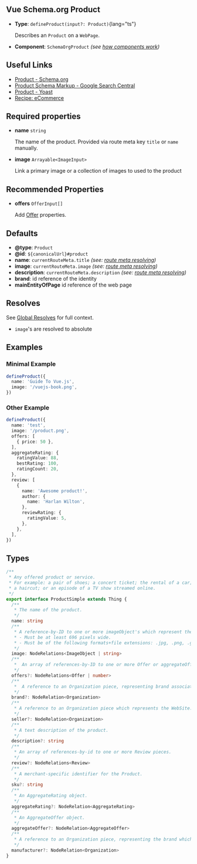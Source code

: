 ## Vue Schema.org Product

- **Type**: `defineProduct(input?: Product)`{lang="ts"}

  Describes an `Product` on a `WebPage`.

- **Component**: `SchemaOrgProduct` _(see [how components work](/guide/guides/components))_

## Useful Links

- [Product - Schema.org](https://schema.org/Product)
- [Product Schema Markup - Google Search Central](https://developers.google.com/search/docs/advanced/structured-data/product)
- [Product - Yoast](https://developer.yoast.com/features/schema/pieces/product)
- [Recipe: eCommerce](/guide/recipes/e-commerce)


## Required properties

- **name** `string`

  The name of the product. Provided via route meta key `title` or `name` manually.


- **image**  `Arrayable<ImageInput>`

  Link a primary image or a collection of images to used to the product

## Recommended Properties

- **offers** `OfferInput[]`

  Add [Offer](https://schema.org/Offer) properties.


## Defaults

- **@type**: `Product`
- **@id**: `${canonicalUrl}#product`
- **name**: `currentRouteMeta.title` _(see: [route meta resolving](/guide/getting-started/how-it-works#route-meta-resolving))_
- **image**: `currentRouteMeta.image` _(see: [route meta resolving](/guide/getting-started/how-it-works#route-meta-resolving))_
- **description**: `currentRouteMeta.description` _(see: [route meta resolving](/guide/getting-started/how-it-works#route-meta-resolving))_
- **brand**: id reference of the identity 
- **mainEntityOfPage** id reference of the web page


## Resolves

See [Global Resolves](/guide/getting-started/how-it-works#global-resolves) for full context.

- `image`'s are resolved to absolute

## Examples

### Minimal Example

```ts
defineProduct({
  name: 'Guide To Vue.js',
  image: '/vuejs-book.png',
})
```

### Other Example

```ts
defineProduct({
  name: 'test',
  image: '/product.png',
  offers: [
    { price: 50 },
  ],
  aggregateRating: {
    ratingValue: 88,
    bestRating: 100,
    ratingCount: 20,
  },
  review: [
    {
      name: 'Awesome product!',
      author: {
        name: 'Harlan Wilton',
      },
      reviewRating: {
        ratingValue: 5,
      },
    },
  ],
})
```



## Types

```ts
/**
 * Any offered product or service.
 * For example: a pair of shoes; a concert ticket; the rental of a car;
 * a haircut; or an episode of a TV show streamed online.
 */
export interface ProductSimple extends Thing {
  /**
   * The name of the product.
   */
  name: string
  /**
   * A reference-by-ID to one or more imageObject's which represent the product.
   * - Must be at least 696 pixels wide.
   * - Must be of the following formats+file extensions: .jpg, .png, .gif ,or .webp.
   */
  image: NodeRelations<ImageObject | string>
  /**
   *  An array of references-by-ID to one or more Offer or aggregateOffer pieces.
   */
  offers?: NodeRelations<Offer | number>
  /**
   *  A reference to an Organization piece, representing brand associated with the Product.
   */
  brand?: NodeRelation<Organization>
  /**
   * A reference to an Organization piece which represents the WebSite.
   */
  seller?: NodeRelation<Organization>
  /**
   * A text description of the product.
   */
  description?: string
  /**
   * An array of references-by-id to one or more Review pieces.
   */
  review?: NodeRelations<Review>
  /**
   * A merchant-specific identifier for the Product.
   */
  sku?: string
  /**
   * An AggregateRating object.
   */
  aggregateRating?: NodeRelation<AggregateRating>
  /**
   * An AggregateOffer object.
   */
  aggregateOffer?: NodeRelation<AggregateOffer>
  /**
   * A reference to an Organization piece, representing the brand which produces the Product.
   */
  manufacturer?: NodeRelation<Organization>
}
```
